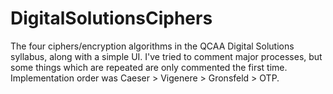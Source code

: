 # DigitalSolutionsCiphers
The four ciphers/encryption algorithms in the QCAA Digital Solutions syllabus, along with a simple UI.
I've tried to comment major processes, but some things which are repeated are only commented the first time. Implementation order was Caeser > Vigenere > Gronsfeld > OTP.
